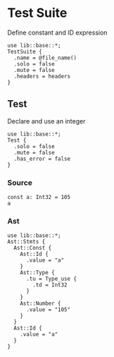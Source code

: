 # Test Suite
Define constant and ID expression
```
use lib::base::*;
TestSuite {
  .name = @file_name()
  .solo = false
  .mute = false
  .headers = headers
}
```

## Test
Declare and use an integer
```
use lib::base::*;
Test {
  .solo = false
  .mute = false
  .has_error = false
}
```

### Source
```
const a: Int32 = 105
a
```

### Ast
```
use lib::base::*;
Ast::Stmts {
  Ast::Const {
    Ast::Id {
      .value = "a"
    }
    Ast::Type {
      .tu = Type_use {
        .td = Int32
      }
    }
    Ast::Number {
      .value = "105"
    }
  }
  Ast::Id {
    .value = "a"
  }
}
```